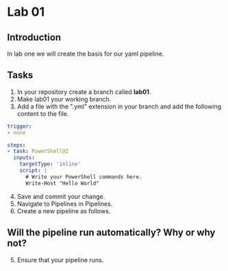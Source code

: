 # Lab 01
## Introduction 
In lab one we will create the basis for our yaml pipeline.

## Tasks
1. In your repository create a branch called <b>lab01</b>.
2. Make lab01 your working branch.
3. Add a file with the ".yml" extension in your branch and add the following content to the file.

```yaml
trigger:
- none

steps:
- task: PowerShell@2
  inputs:
    targetType: 'inline'
    script: |
      # Write your PowerShell commands here.
      Write-Host "Hello World"
```

4. Save and commit your change.
5. Navigate to Pipelines in Pipelines.
6. Create a new pipeline as follows.


## Will the pipeline run automatically? Why or why not?

5. Ensure that your pipeline runs.